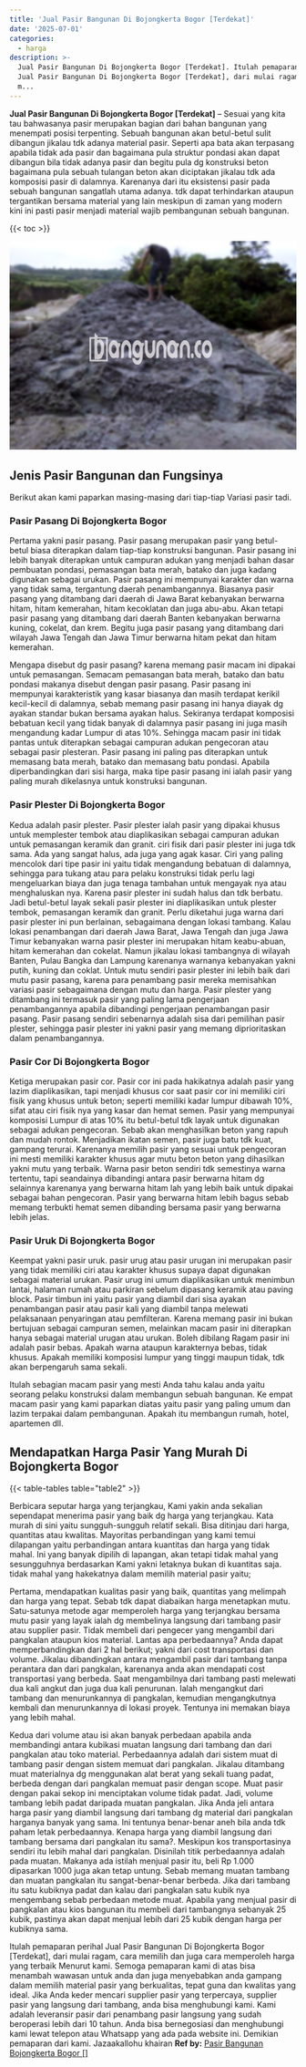 ```yaml
---
title: 'Jual Pasir Bangunan Di Bojongkerta Bogor [Terdekat]'
date: '2025-07-01'
categories:
  - harga
description: >-
  Jual Pasir Bangunan Di Bojongkerta Bogor [Terdekat]. Itulah pemaparan perihal
  Jual Pasir Bangunan Di Bojongkerta Bogor [Terdekat], dari mulai ragam, cara
  m...
---
```


**Jual Pasir Bangunan Di Bojongkerta Bogor \[Terdekat\]** – Sesuai yang kita tau bahwasanya pasir merupakan bagian dari bahan bangunan yang menempati posisi terpenting. Sebuah bangunan akan betul-betul sulit dibangun jikalau tdk adanya material pasir. Seperti apa bata akan terpasang apabila tidak ada pasir dan bagaimana pula struktur pondasi akan dapat dibangun bila tidak adanya pasir dan begitu pula dg konstruksi beton bagaimana pula sebuah tulangan beton akan diciptakan jikalau tdk ada komposisi pasir di dalamnya. Karenanya dari itu eksistensi pasir pada sebuah bangunan sangatlah utama adanya. tdk dapat terhindarkan ataupun tergantikan bersama material yang lain meskipun di zaman yang modern kini ini pasti pasir menjadi material wajib pembangunan sebuah bangunan.

{{< toc >}}

![Jual Pasir Bangunan Di Bojongkerta Bogor [Terdekat]](/images/jual-pasir-bangunan-18.png)

## Jenis Pasir Bangunan dan Fungsinya

Berikut akan kami paparkan masing-masing dari tiap-tiap Variasi pasir tadi.

### Pasir Pasang Di Bojongkerta Bogor

Pertama yakni pasir pasang. Pasir pasang merupakan pasir yang betul-betul biasa diterapkan dalam tiap-tiap konstruksi bangunan. Pasir pasang ini lebih banyak diterapkan untuk campuran adukan yang menjadi bahan dasar pembuatan pondasi, pemasangan bata merah, batako dan juga kadang digunakan sebagai urukan. Pasir pasang ini mempunyai karakter dan warna yang tidak sama, tergantung daerah penambangannya. Biasanya pasir pasang yang ditambang dari daerah di Jawa Barat kebanyakan berwarna hitam, hitam kemerahan, hitam kecoklatan dan juga abu-abu. Akan tetapi pasir pasang yang ditambang dari daerah Banten kebanyakan berwarna kuning, cokelat, dan krem. Begitu juga pasir pasang yang ditambang dari wilayah Jawa Tengah dan Jawa Timur berwarna hitam pekat dan hitam kemerahan.

Mengapa disebut dg pasir pasang? karena memang pasir macam ini dipakai untuk pemasangan. Semacam pemasangan bata merah, batako dan batu pondasi makanya disebut dengan pasir pasang. Pasir pasang ini mempunyai karakteristik yang kasar biasanya dan masih terdapat kerikil kecil-kecil di dalamnya, sebab memang pasir pasang ini hanya diayak dg ayakan standar bukan bersama ayakan halus. Sekiranya terdapat komposisi bebatuan kecil yang tidak banyak di dalamnya pasir pasang ini juga masih mengandung kadar Lumpur di atas 10%. Sehingga macam pasir ini tidak pantas untuk diterapkan sebagai campuran adukan pengecoran atau sebagai pasir plesteran. Pasir pasang ini paling pas diterapkan untuk memasang bata merah, batako dan memasang batu pondasi. Apabila diperbandingkan dari sisi harga, maka tipe pasir pasang ini ialah pasir yang paling murah dikelasnya untuk konstruksi bangunan.

### Pasir Plester Di Bojongkerta Bogor

Kedua adalah pasir plester. Pasir plester ialah pasir yang dipakai khusus untuk memplester tembok atau diaplikasikan sebagai campuran adukan untuk pemasangan keramik dan granit. ciri fisik dari pasir plester ini juga tdk sama. Ada yang sangat halus, ada juga yang agak kasar. Ciri yang paling mencolok dari tipe pasir ini yaitu tidak mengandung bebatuan di dalamnya, sehingga para tukang atau para pelaku konstruksi tidak perlu lagi mengeluarkan biaya dan juga tenaga tambahan untuk mengayak nya atau menghaluskan nya. Karena pasir plester ini sudah halus dan tdk berbatu. Jadi betul-betul layak sekali pasir plester ini diaplikasikan untuk plester tembok, pemasangan keramik dan granit. Perlu diketahui juga warna dari pasir plester ini pun berlainan, sebagaimana dengan lokasi tambang. Kalau lokasi penambangan dari daerah Jawa Barat, Jawa Tengah dan juga Jawa Timur kebanyakan warna pasir plester ini merupakan hitam keabu-abuan, hitam kemerahan dan cokelat. Namun jikalau lokasi tambangnya di wilayah Banten, Pulau Bangka dan Lampung karenanya warnanya kebanyakan yakni putih, kuning dan coklat. Untuk mutu sendiri pasir plester ini lebih baik dari mutu pasir pasang, karena para penambang pasir mereka memisahkan variasi pasir sebagaimana dengan mutu dan harga. Pasir plester yang ditambang ini termasuk pasir yang paling lama pengerjaan penambangannya apabila dibandingi pengerjaan penambangan pasir pasang. Pasir pasang sendiri sebenarnya adalah sisa dari pemilihan pasir plester, sehingga pasir plester ini yakni pasir yang memang diprioritaskan dalam penambangannya.

### Pasir Cor Di Bojongkerta Bogor

Ketiga merupakan pasir cor. Pasir cor ini pada hakikatnya adalah pasir yang lazim diaplikasikan, tapi menjadi khusus cor saat pasir cor ini memiliki ciri fisik yang khusus untuk beton; seperti memiliki kadar lumpur dibawah 10%, sifat atau ciri fisik nya yang kasar dan hemat semen. Pasir yang mempunyai komposisi Lumpur di atas 10% itu betul-betul tdk layak untuk digunakan sebagai adukan pengecoran. Sebab akan menghasilkan beton yang rapuh dan mudah rontok. Menjadikan ikatan semen, pasir juga batu tdk kuat, gampang terurai. Karenanya memilih pasir yang sesuai untuk pengecoran ini mesti memiliki karakter khusus agar mutu beton beton yang dihasilkan yakni mutu yang terbaik. Warna pasir beton sendiri tdk semestinya warna tertentu, tapi seandainya dibandingi antara pasir berwarna hitam dg selainnya karenanya yang berwarna hitam lah yang lebih baik untuk dipakai sebagai bahan pengecoran. Pasir yang berwarna hitam lebih bagus sebab memang terbukti hemat semen dibanding bersama pasir yang berwarna lebih jelas.

### Pasir Uruk Di Bojongkerta Bogor

Keempat yakni pasir uruk. pasir urug atau pasir urugan ini merupakan pasir yang tidak memiliki ciri atau karakter khusus supaya dapat digunakan sebagai material urukan. Pasir urug ini umum diaplikasikan untuk menimbun lantai, halaman rumah atau parkiran sebelum dipasang keramik atau paving block. Pasir timbun ini yaitu pasir yang diambil dari sisa ayakan penambangan pasir atau pasir kali yang diambil tanpa melewati pelaksanaan penyaringan atau pemfilteran. Karena memang pasir ini bukan bertujuan sebagai campuran semen, melainkan macam pasir ini diterapkan hanya sebagai material urugan atau urukan. Boleh dibilang Ragam pasir ini adalah pasir bebas. Apakah warna ataupun karakternya bebas, tidak khusus. Apakah memiliki komposisi lumpur yang tinggi maupun tidak, tdk akan berpengaruh sama sekali.

Itulah sebagian macam pasir yang mesti Anda tahu kalau anda yaitu seorang pelaku konstruksi dalam membangun sebuah bangunan. Ke empat macam pasir yang kami paparkan diatas yaitu pasir yang paling umum dan lazim terpakai dalam pembangunan. Apakah itu membangun rumah, hotel, apartemen dll.

## Mendapatkan Harga Pasir Yang Murah Di Bojongkerta Bogor

{{< table-tables table="table2" >}}

Berbicara seputar harga yang terjangkau, Kami yakin anda sekalian sependapat menerima pasir yang baik dg harga yang terjangkau. Kata murah di sini yaitu sungguh-sungguh relatif sekali. Bisa ditinjau dari harga, quantitas atau kwalitas. Mayoritas perbandingan yang kami temui dilapangan yaitu perbandingan antara kuantitas dan harga yang tidak mahal. Ini yang banyak dipilih di lapangan, akan tetapi tidak mahal yang sesungguhnya berdasarkan Kami yakni letaknya bukan di kuantitas saja. tidak mahal yang hakekatnya dalam memilih material pasir yaitu;

Pertama, mendapatkan kualitas pasir yang baik, quantitas yang melimpah dan harga yang tepat. Sebab tdk dapat diabaikan harga menetapkan mutu. Satu-satunya metode agar memperoleh harga yang terjangkau bersama mutu pasir yang layak ialah dg membelinya langsung dari tambang pasir atau supplier pasir. Tidak membeli dari pengecer yang mengambil dari pangkalan ataupun kios material. Lantas apa perbedaannya? Anda dapat memperbandingkan dari 2 hal berikut; yakni dari cost transportasi dan volume. Jikalau dibandingkan antara mengambil pasir dari tambang tanpa perantara dan dari pangkalan, karenanya anda akan mendapati cost transportasi yang berbeda. Saat mengambilnya dari tambang pasti melewati dua kali angkut dan juga dua kali penurunan. Ialah mengangkut dari tambang dan menurunkannya di pangkalan, kemudian mengangkutnya kembali dan menurunkannya di lokasi proyek. Tentunya ini memakan biaya yang lebih mahal.

Kedua dari volume atau isi akan banyak perbedaan apabila anda membandingi antara kubikasi muatan langsung dari tambang dan dari pangkalan atau toko material. Perbedaannya adalah dari sistem muat di tambang pasir dengan sistem memuat dari pangkalan. Jikalau ditambang muat materialnya dg menggunakan alat berat yang sekali tuang padat, berbeda dengan dari pangkalan memuat pasir dengan scope. Muat pasir dengan pakai sekop ini menciptakan volume tidak padat. Jadi, volume tambang lebih padat daripada muatan pangkalan. Jika Anda jeli antara harga pasir yang diambil langsung dari tambang dg material dari pangkalan harganya banyak yang sama. Ini tentunya benar-benar aneh bila anda tdk paham letak perbedaannya. Kenapa harga yang diambil langsung dari tambang bersama dari pangkalan itu sama?. Meskipun kos transportasinya sendiri itu lebih mahal dari pangkalan. Disinilah titik perbedaannya adalah pada muatan. Makanya ada istilah menjual pasir itu, beli Rp 1.000 dipasarkan 1000 juga akan tetap untung. Sebab memang muatan tambang dan muatan pangkalan itu sangat-benar-benar berbeda. Jika dari tambang itu satu kubiknya padat dan kalau dari pangkalan satu kubik nya mengembang sebab perbedaan metode muat. Apabila yang menjual pasir di pangkalan atau kios bangunan itu membeli dari tambangnya sebanyak 25 kubik, pastinya akan dapat menjual lebih dari 25 kubik dengan harga per kubiknya sama.

Itulah pemaparan perihal Jual Pasir Bangunan Di Bojongkerta Bogor \[Terdekat\], dari mulai ragam, cara memilih dan juga cara memperoleh harga yang terbaik Menurut kami. Semoga pemaparan kami di atas bisa menambah wawasan untuk anda dan juga menyebabkan anda gampang dalam memilih material pasir yang berkualitas, tepat guna dan kwalitas yang ideal. Jika Anda keder mencari supplier pasir yang terpercaya, supplier pasir yang langsung dari tambang, anda bisa menghubungi kami. Kami adalah leveransir pasir dari penambang pasir langsung yang sudah beroperasi lebih dari 10 tahun. Anda bisa bernegosiasi dan menghubungi kami lewat telepon atau Whatsapp yang ada pada website ini. Demikian pemaparan dari kami. Jazaakallohu khairan
**Ref by:** [Pasir Bangunan Bojongkerta Bogor []](https://id.wikipedia.org/wiki/Pasir)

